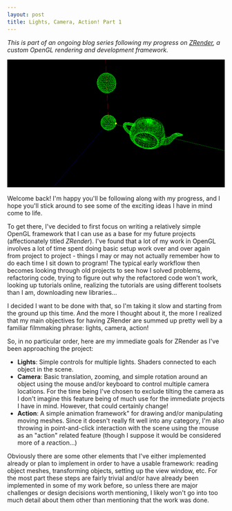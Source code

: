 ```yaml
---
layout: post
title: Lights, Camera, Action! Part 1
---
```


*This is part of an ongoing blog series following my progress on [ZRender](https://github.com/mjzyle/zrender), a custom OpenGL rendering and development framework.*

![Intro](/images/ZRender/LCA-1/intro.png "Camera Progress")

Welcome back! I'm happy you'll be following along with my progress, and I hope you'll stick around to see some of the exciting ideas I have in mind come to life. 

To get there, I've decided to first focus on writing a relatively simple OpenGL framework that I can use as a base for my future projects (affectionately titled *ZRender*). I've found that a lot of my work in OpenGL involves a lot of time spent doing basic setup work over and over again from project to project - things I may or may not actually remember how to do each time I sit down to program! The typical early workflow then becomes looking through old projects to see how I solved problems, refactoring code, trying to figure out why the refactored code won't work, looking up tutorials online, realizing the tutorials are using different toolsets than I am, downloading new libraries...

I decided I want to be done with that, so I'm taking it slow and starting from the ground up this time. And the more I thought about it, the more I realized that my main objectives for having ZRender are summed up pretty well by a familiar filmmaking phrase:  lights, camera, action!

So, in no particular order, here are my immediate goals for ZRender as I've been approaching the project:
* __Lights__: Simple controls for multiple lights. Shaders connected to each object in the scene.
* __Camera__: Basic translation, zooming, and simple rotation around an object using the mouse and/or keyboard to control multiple camera locations. For the time being I've chosen to exclude tilting the camera as I don't imagine this feature being of much use for the immediate projects I have in mind. However, that could certainly change!
* __Action__: A simple animation framework" for drawing and/or manipulating moving meshes. Since it doesn't really fit well into any category, I'm also throwing in point-and-click interaction with the scene using the mouse as an "action" related feature (though I suppose it would be considered more of a *re*action...)

Obviously there are some other elements that I've either implemented already or plan to implement in order to have a usable framework: reading object meshes, transforming objects, setting up the view window, etc. For the most part these steps are fairly trivial and/or have already been implemented in some of my work before, so unless there are major challenges or design decisions worth mentioning, I likely won't go into too much detail about them other than mentioning that the work was done.
